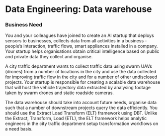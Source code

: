 # Data Engineering: Data warehouse 

### Business Need

You and your colleagues have joined to create an AI startup that deploys sensors to businesses, collects data from all activities in a business - people’s interaction, traffic flows, smart appliances installed in a company. Your startup helps organisations obtain critical intelligence based on public and private data they collect and organise.

A city traffic department wants to collect traffic data using swarm UAVs (drones) from a number of locations in the city and use the data collected for improving traffic flow in the city and for a number of other undisclosed projects. Your startup is responsible for creating a scalable data warehouse that will host the vehicle trajectory data extracted by analysing footage taken by swarm drones and static roadside cameras. 

The data warehouse should take into account future needs, organise data such that a number of downstream projects query the data efficiently. You should use the Extract Load Transform (ELT) framework using DBT.  Unlike the Extract, Transform, Load (ETL), the ELT framework helps analytic engineers in the city traffic department setup transformation workflows on a need basis. 





